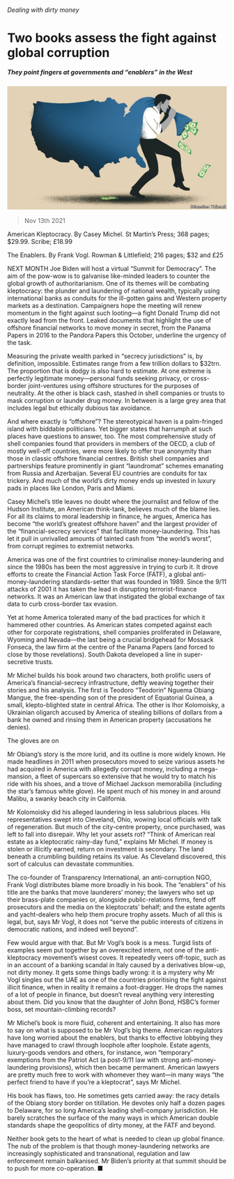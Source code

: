 ###### Dealing with dirty money

# Two books assess the fight against global corruption 

##### They point fingers at governments and “enablers” in the West 

![image](images/20211113_BKD002_0.jpg) 

> Nov 13th 2021 

American Kleptocracy. By Casey Michel. St Martin’s Press; 368 pages; $29.99. Scribe; £18.99

The Enablers. By Frank Vogl. Rowman &amp; Littlefield; 216 pages; $32 and £25


NEXT MONTH Joe Biden will host a virtual “Summit for Democracy”. The aim of the pow-wow is to galvanise like-minded leaders to counter the global growth of authoritarianism. One of its themes will be combating kleptocracy: the plunder and laundering of national wealth, typically using international banks as conduits for the ill-gotten gains and Western property markets as a destination. Campaigners hope the meeting will renew momentum in the fight against such looting—a fight Donald Trump did not exactly lead from the front. Leaked documents that highlight the use of offshore financial networks to move money in secret, from the Panama Papers in 2016 to the Pandora Papers this October, underline the urgency of the task.

Measuring the private wealth parked in “secrecy jurisdictions” is, by definition, impossible. Estimates range from a few trillion dollars to $32trn. The proportion that is dodgy is also hard to estimate. At one extreme is perfectly legitimate money—personal funds seeking privacy, or cross-border joint-ventures using offshore structures for the purposes of neutrality. At the other is black cash, stashed in shell companies or trusts to mask corruption or launder drug money. In between is a large grey area that includes legal but ethically dubious tax avoidance.

And where exactly is “offshore”? The stereotypical haven is a palm-fringed island with biddable politicians. Yet bigger states that harrumph at such places have questions to answer, too. The most comprehensive study of shell companies found that providers in members of the OECD, a club of mostly well-off countries, were more likely to offer true anonymity than those in classic offshore financial centres. British shell companies and partnerships feature prominently in giant “laundromat” schemes emanating from Russia and Azerbaijan. Several EU countries are conduits for tax trickery. And much of the world’s dirty money ends up invested in luxury pads in places like London, Paris and Miami.

Casey Michel’s title leaves no doubt where the journalist and fellow of the Hudson Institute, an American think-tank, believes much of the blame lies. For all its claims to moral leadership in finance, he argues, America has become “the world’s greatest offshore haven” and the largest provider of the “financial-secrecy services” that facilitate money-laundering. This has let it pull in unrivalled amounts of tainted cash from “the world’s worst”, from corrupt regimes to extremist networks.

America was one of the first countries to criminalise money-laundering and since the 1980s has been the most aggressive in trying to curb it. It drove efforts to create the Financial Action Task Force (FATF), a global anti-money-laundering standards-setter that was founded in 1989. Since the 9/11 attacks of 2001 it has taken the lead in disrupting terrorist-finance networks. It was an American law that instigated the global exchange of tax data to curb cross-border tax evasion.

Yet at home America tolerated many of the bad practices for which it hammered other countries. As American states competed against each other for corporate registrations, shell companies proliferated in Delaware, Wyoming and Nevada—the last being a crucial bridgehead for Mossack Fonseca, the law firm at the centre of the Panama Papers (and forced to close by those revelations). South Dakota developed a line in super-secretive trusts.

Mr Michel builds his book around two characters, both prolific users of America’s financial-secrecy infrastructure, deftly weaving together their stories and his analysis. The first is Teodoro “Teodorin” Nguema Obiang Mangue, the free-spending son of the president of Equatorial Guinea, a small, klepto-blighted state in central Africa. The other is Ihor Kolomoisky, a Ukrainian oligarch accused by America of stealing billions of dollars from a bank he owned and rinsing them in American property (accusations he denies).

The gloves are on

Mr Obiang’s story is the more lurid, and its outline is more widely known. He made headlines in 2011 when prosecutors moved to seize various assets he had acquired in America with allegedly corrupt money, including a mega-mansion, a fleet of supercars so extensive that he would try to match his ride with his shoes, and a trove of Michael Jackson memorabilia (including the star’s famous white glove). He spent much of his money in and around Malibu, a swanky beach city in California.

Mr Kolomoisky did his alleged laundering in less salubrious places. His representatives swept into Cleveland, Ohio, wowing local officials with talk of regeneration. But much of the city-centre property, once purchased, was left to fall into disrepair. Why let your assets rot? “Think of American real estate as a kleptocratic rainy-day fund,” explains Mr Michel. If money is stolen or illicitly earned, return on investment is secondary. The land beneath a crumbling building retains its value. As Cleveland discovered, this sort of calculus can devastate communities.

The co-founder of Transparency International, an anti-corruption NGO, Frank Vogl distributes blame more broadly in his book. The “enablers” of his title are the banks that move launderers’ money; the lawyers who set up their brass-plate companies or, alongside public-relations firms, fend off prosecutors and the media on the kleptocrats’ behalf; and the estate agents and yacht-dealers who help them procure trophy assets. Much of all this is legal, but, says Mr Vogl, it does not “serve the public interests of citizens in democratic nations, and indeed well beyond”.

Few would argue with that. But Mr Vogl’s book is a mess. Turgid lists of examples seem put together by an overexcited intern, not one of the anti-kleptocracy movement’s wisest coves. It repeatedly veers off-topic, such as in an account of a banking scandal in Italy caused by a derivatives blow-up, not dirty money. It gets some things badly wrong: it is a mystery why Mr Vogl singles out the UAE as one of the countries prioritising the fight against illicit finance, when in reality it remains a foot-dragger. He drops the names of a lot of people in finance, but doesn’t reveal anything very interesting about them. Did you know that the daughter of John Bond, HSBC’s former boss, set mountain-climbing records?

Mr Michel’s book is more fluid, coherent and entertaining. It also has more to say on what is supposed to be Mr Vogl’s big theme. American regulators have long worried about the enablers, but thanks to effective lobbying they have managed to crawl through loophole after loophole. Estate agents, luxury-goods vendors and others, for instance, won “temporary” exemptions from the Patriot Act (a post-9/11 law with strong anti-money-laundering provisions), which then became permanent. American lawyers are pretty much free to work with whomever they want—in many ways “the perfect friend to have if you’re a kleptocrat”, says Mr Michel.

His book has flaws, too. He sometimes gets carried away: the racy details of the Obiang story border on titillation. He devotes only half a dozen pages to Delaware, for so long America’s leading shell-company jurisdiction. He barely scratches the surface of the many ways in which American double standards shape the geopolitics of dirty money, at the FATF and beyond.

Neither book gets to the heart of what is needed to clean up global finance. The nub of the problem is that though money-laundering networks are increasingly sophisticated and transnational, regulation and law enforcement remain balkanised. Mr Biden’s priority at that summit should be to push for more co-operation. ■

